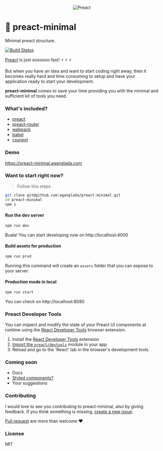 <p align="center">
    <img alt="Preact" title="Preact" src="https://s3.postimg.org/i78nzh56b/preact_minimal.jpg"/>
</p>


# :rocket: preact-minimal
Minimal preact structure. 

[![Build Status](https://travis-ci.org/aganglada/preact-minimal.svg?branch=master)](https://travis-ci.org/aganglada/preact-minimal)

[Preact](https://github.com/developit/preact) is just soooooo fast! :zap: :zap: :zap: 

But when you have an idea and want to start coding right away, then it becomes really hard and time 
consuming to setup and have your application ready to start your development.

**preact-minimal** comes to save your time providing you with the minimal and sufficient kit of
tools you need.

### What's included?

* [preact](https://github.com/developit/preact)
* [preact-router](https://github.com/developit/preact-router)
* [webpack](https://webpack.js.org)
* [babel](https://babeljs.io/)
* [cssnext](http://cssnext.io/)

### Demo 

https://preact-minimal.aganglada.com

### Want to start right now?

> Follow this steps 

```bash
git clone git@github.com:aganglada/preact-minimal.git
cd preact-minimal
npm i
```

#### Run the dev server

```bash
npm run dev
```

Buala! You can start developing now on http://localhost:4000

#### Build assets for production

```bash
npm run prod
```

Running this command will create an `assets` folder that you can expose to your server.
 
#### Production mode in local

```bash
npm run start
```

You can check on http://localhost:8080

### Preact Developer Tools

You can inspect and modify the state of your Preact UI components at runtime using the [React Developer Tools](https://github.com/facebook/react-devtools) browser extension.

1. Install the [React Developer Tools](https://github.com/facebook/react-devtools) extension
2. [Import the `preact/devtools`](src/index.js#L21) module in your app
3. Reload and go to the 'React' tab in the browser's development tools

### Coming soon

* Docs
* [Styled components?](https://github.com/aganglada/preact-minimal/issues/4)
* Your suggestions


### Contributing

I would love to see you contributing to preact-minimal, also by giving feedback.
If you think something is missing, [create a new issue](https://github.com/aganglada/preact-minimal/issues).

[Pull request](https://github.com/aganglada/preact-minimal/pulls) are more than welcome ❤️️


### License

MIT

